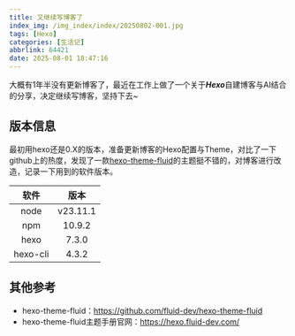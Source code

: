 ```yaml
---
title: 又继续写博客了
index_img: /img_index/index/20250802-001.jpg
tags: [Hexo]
categories: [生活记]
abbrlink: 64421
date: 2025-08-01 18:47:16
---
```


大概有1年半没有更新博客了，最近在工作上做了一个关于***Hexo***自建博客与AI结合的分享，决定继续写博客，坚持下去~

<!-- more -->

## 版本信息

最初用hexo还是0.X的版本，准备更新博客的Hexo配置与Theme，对比了一下github上的热度，发现了一款[hexo-theme-fluid](https://github.com/fluid-dev/hexo-theme-fluid)的主题挺不错的，对博客进行改造，记录一下用到的软件版本。

|   软件   | 版本     |    
| :----: | :----: | 
|  node    |  v23.11.1    |      
|   npm   |  10.9.2    |      
|   hexo   |    7.3.0   |     
|   hexo-cli   |    4.3.2   |     

## 其他参考

- hexo-theme-fluid：https://github.com/fluid-dev/hexo-theme-fluid
- hexo-theme-fluid主题手册官网：https://hexo.fluid-dev.com/
